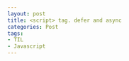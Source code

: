 ```yaml
---
layout: post 
title: <script> tag. defer and async
categories: Post 
tags: 
- TIL
- Javascript
---
```


## <script> tag

